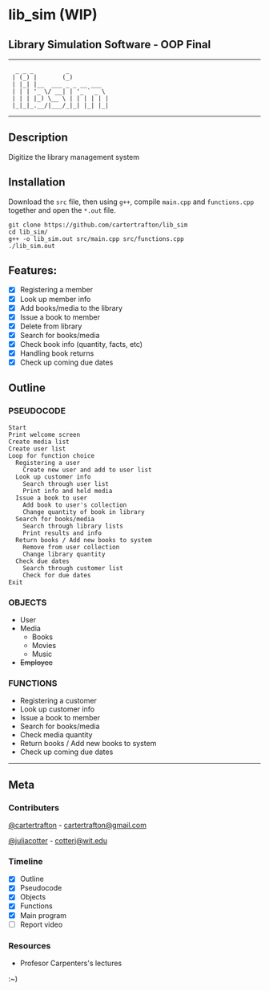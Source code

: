 # lib_sim (WIP)
## Library Simulation Software - OOP Final
----------------------------------------------------------------------------
	  _ _ _         _           
	 | (_) |       (_)          
	 | |_| |__  ___ _ _ __ ___  
	 | | | '_ \/ __| | '_ ` _ \ 
	 | | | |_) \__ \ | | | | | |
	 |_|_|_.__/|___/_|_| |_| |_|
                            
 
----------------------------------------------------------------------------

## Description 
Digitize the library management system 

## Installation
Download the ```src``` file, then using ```g++```, compile ```main.cpp``` and ```functions.cpp``` together and open the ```*.out``` file.

```
git clone https://github.com/cartertrafton/lib_sim
cd lib_sim/
g++ -o lib_sim.out src/main.cpp src/functions.cpp
./lib_sim.out
```

## Features:
  - [x] Registering a member 
  - [x] Look up member info
  - [x] Add books/media to the library
  - [x] Issue a book to member
  - [x] Delete from library	
  - [x] Search for books/media
  - [x] Check book info (quantity, facts, etc)
  - [x] Handling book returns
  - [x] Check up coming due dates

## Outline

### PSEUDOCODE
```
Start
Print welcome screen
Create media list
Create user list
Loop for function choice
  Registering a user
    Create new user and add to user list
  Look up customer info
    Search through user list
    Print info and held media
  Issue a book to user
    Add book to user's collection
    Change quantity of book in library
  Search for books/media
    Search through library lists 
    Print results and info
  Return books / Add new books to system
    Remove from user collection
    Change library quantity
  Check due dates
    Search through customer list
    Check for due dates
Exit
```

###  OBJECTS

- User
- Media
	- Books
	- Movies
	- Music
- ~~Employee~~

### FUNCTIONS

- Registering a customer
- Look up customer info
- Issue a book to member
- Search for books/media
- Check media quantity
- Return books / Add new books to system
- Check up coming due dates

----------------------------------------------------------------------------

## Meta
### Contributers
[@cartertrafton](https://github.com/cartertrafton/) - cartertrafton@gmail.com

[@juliacotter](https://github.com/juliacotter) - cotterj@wit.edu

### Timeline
- [x] Outline
- [x] Pseudocode 
- [x] Objects
- [x] Functions
- [x] Main program
- [ ] Report video

### Resources
- Profesor Carpenters's lectures


:~)